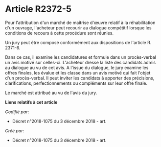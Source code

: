 # Article R2372-5

Pour l'attribution d'un marché de maîtrise d'œuvre relatif à la réhabilitation d'un ouvrage, l'acheteur peut recourir au
dialogue compétitif lorsque les conditions de recours à cette procédure sont réunies.

Un jury peut être composé conformément aux dispositions de l'article R. 2371-6.

Dans ce cas, il examine les candidatures et formule dans un procès-verbal un avis motivé sur celles-ci. L'acheteur dresse la
liste des candidats admis au dialogue au vu de cet avis. A l'issue du dialogue, le jury examine les offres finales, les
évalue et les classe dans un avis motivé qui fait l'objet d'un procès-verbal. Il peut inviter les candidats à apporter des
précisions, clarifications, perfectionnements ou compléments sur leur offre finale.

Le marché est attribué au vu de l'avis du jury.

**Liens relatifs à cet article**

_Codifié par_:

  - Décret n°2018-1075 du 3 décembre 2018 - art.

_Créé par_:

  - Décret n°2018-1075 du 3 décembre 2018 - art.
